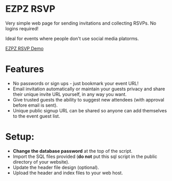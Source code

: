 # EZPZ RSVP

Very simple web page for sending invitations and collecting RSVPs. No logins required!

Ideal for events where people don't use social media platorms.

[EZPZ RSVP Demo](https://nervesocket.com/rsvp/)

# Features
- No passwords or sign ups - just bookmark your event URL!
- Email invitation automatically or maintain your guests privacy and share their unique invite URL yourself, in any way you want.
- Give trusted guests the ability to suggest new attendees (with approval before email is sent).
- Unique public signup URL can be shared so anyone can add themselves to the event guest list.

# Setup:
- **Change the database password** at the top of the script.
- Import the SQL files provided (**do not** put this sql script in the public directory of your website).
- Update the header file design (optional).
- Upload the header and index files to your web host.